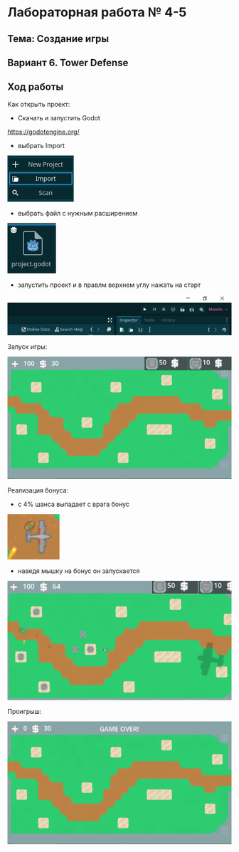 # Лабораторная работа № 4-5 #

## Тема: Создание игры ##

## Вариант 6. Tower Defense ##

## Ход работы ##

Как открыть проект:

-  Скачать и запустить Godot

<https://godotengine.org/>

-  выбрать Import

![import](doc/import.png)

-  выбрать файл с нужным расширением

![dot_godot](doc/dot_godot.png)

-  запустить проект и в правлм верхнем углу нажать на старт

![_start](doc/_start.png)

Запуск игры:

![start](doc/start.png)

Реализация бонуса:

-  с 4% шанса выпадает с врага бонус

![bonus](doc/bonus.png)

-  наведя мышку на бонус он запускается

![bonus_on](doc/bonus_on.png)

Проигрыш:

![game_over](doc/game_over.png)
